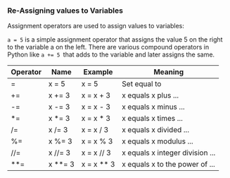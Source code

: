 ### Re-Assigning values to Variables

Assignment operators are used to assign values to variables:

`a = 5` is a simple assignment operator that assigns the value 5 on the right to the variable a on the left. There are various compound operators in Python like `a += 5 `that adds to the variable and later assigns the same.

Operator|Name|Example| Meaning|
|-|-|-|-|
|=|x = 5|x = 5|	Set equal to|
|+=|x += 3|x = x + 3|x equals x plus ...|
|-=|x -= 3|x = x - 3|x equals x minus ...|
|*=|x *= 3|x = x * 3|x equals x times ...|
|/=|x /= 3|x = x / 3|x equals x divided ...|
|%=|x %= 3|x = x % 3|x equals x modulus ...|
|//=|x //= 3|x = x // 3|x equals x integer division ...|
|**=|x **= 3|x = x ** 3|x equals x to the power of ...|
